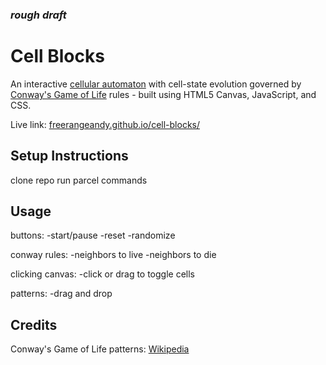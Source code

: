 ### *rough draft*
# Cell Blocks
An interactive [cellular automaton](https://en.wikipedia.org/wiki/Cellular_automaton) with cell-state evolution governed by [Conway's Game of Life](https://en.wikipedia.org/wiki/Conway%27s_Game_of_Life) rules - built using HTML5 Canvas, JavaScript, and CSS.

Live link: [freerangeandy.github.io/cell-blocks/](https://freerangeandy.github.io/cell-blocks/)

## Setup Instructions
clone repo
run parcel commands

## Usage

buttons:
-start/pause
-reset
-randomize

conway rules:
-neighbors to live
-neighbors to die

clicking canvas:
-click or drag to toggle cells

patterns:
-drag and drop

## Credits
Conway's Game of Life patterns: [Wikipedia](https://en.wikipedia.org/wiki/Conway%27s_Game_of_Life)
